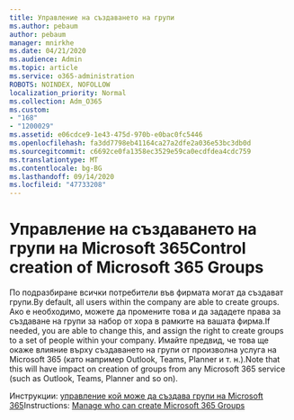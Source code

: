 ```yaml
---
title: Управление на създаването на групи
ms.author: pebaum
author: pebaum
manager: mnirkhe
ms.date: 04/21/2020
ms.audience: Admin
ms.topic: article
ms.service: o365-administration
ROBOTS: NOINDEX, NOFOLLOW
localization_priority: Normal
ms.collection: Adm_O365
ms.custom:
- "168"
- "1200029"
ms.assetid: e06cdce9-1e43-475d-970b-e0bac0fc5446
ms.openlocfilehash: fa3dd7798eb41164ca27a2dfe2a036e53bc3db0d
ms.sourcegitcommit: c6692ce0fa1358ec3529e59ca0ecdfdea4cdc759
ms.translationtype: MT
ms.contentlocale: bg-BG
ms.lasthandoff: 09/14/2020
ms.locfileid: "47733208"
---
```

# <a name="control-creation-of-microsoft-365-groups"></a><span data-ttu-id="35bf9-102">Управление на създаването на групи на Microsoft 365</span><span class="sxs-lookup"><span data-stu-id="35bf9-102">Control creation of Microsoft 365 Groups</span></span>

<span data-ttu-id="35bf9-103">По подразбиране всички потребители във фирмата могат да създават групи.</span><span class="sxs-lookup"><span data-stu-id="35bf9-103">By default, all users within the company are able to create groups.</span></span> <span data-ttu-id="35bf9-104">Ако е необходимо, можете да промените това и да зададете права за създаване на групи за набор от хора в рамките на вашата фирма.</span><span class="sxs-lookup"><span data-stu-id="35bf9-104">If needed, you are able to change this, and assign the right to create groups to a set of people within your company.</span></span> <span data-ttu-id="35bf9-105">Имайте предвид, че това ще окаже влияние върху създаването на групи от произволна услуга на Microsoft 365 (като например Outlook, Teams, Planner и т. н.).</span><span class="sxs-lookup"><span data-stu-id="35bf9-105">Note that this will have impact on creation of groups from any Microsoft 365 service (such as Outlook, Teams, Planner and so on).</span></span>
  
<span data-ttu-id="35bf9-106">Инструкции: [управление кой може да създава групи на Microsoft 365](https://docs.microsoft.com/microsoft-365/admin/create-groups/manage-creation-of-groups)</span><span class="sxs-lookup"><span data-stu-id="35bf9-106">Instructions: [Manage who can create Microsoft 365 Groups](https://docs.microsoft.com/microsoft-365/admin/create-groups/manage-creation-of-groups)</span></span>

